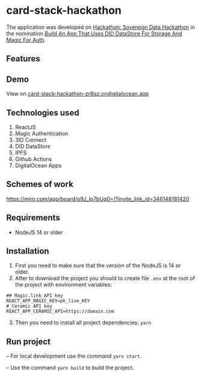 # card-stack-hackathon

The application was developed on [Hackathon: Sovereign Data Hackathon](https://gitcoin.co/hackathon/ceramic-identity) in the nomination [Build An App That Uses DID DataStore For Storage And Magic For Auth](https://gitcoin.co/issue/ceramicnetwork/ceramic/86/100026722).

## Features

## Demo

View on [card-stack-hackathon-zr8qz.ondigitalocean.app](https://card-stack-hackathon-zr8qz.ondigitalocean.app/)

## Technologies used

1. ReactJS
2. Magic Authentication
3. 3ID Connect
4. DID DataStore
5. IPFS
6. Github Actions
7. DigitalOcean Apps

## Schemes of work

https://miro.com/app/board/o9J_lp7bUq0=/?invite_link_id=346148181420

## Requirements

* NodeJS 14 or older


## Installation

1. First you need to make sure that the version of the NodeJS is 14 or older.
2. After to download the project you should to create file `.env` at the root of the project with environment variables:

```
## Magic.link API key
REACT_APP_MAGIC_KEY=pk_live_KEY
# Ceramic API key
REACT_APP_CERAMIC_API=https://domain.com
```

3. Then you need to install all project dependencies: `yarn`

## Run project

– For local development use the command `yarn start`.

– Use the command `yarn build` to build the project.
